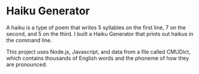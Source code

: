 # Haiku Generator

A haiku is a type of poem that writes 5 syllables on the first line, 7 on the second, and 5 on the third. I built a Haiku Generator that prints out haikus in the command line.

This project uses Node.js, Javascript, and data from a file called CMUDict, which contains thousands of English words and the phoneme of how they are pronounced.
